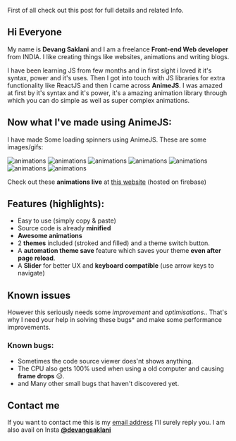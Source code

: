 First of all check out this post for full details and related Info.

## Hi Everyone 
My name is **Devang Saklani** and I am a freelance **Front-end Web developer** from INDIA. I like creating things like websites, animations and writing blogs.

I have been learning JS from few months and in first sight i loved it it's syntax, power and it's  uses. Then I got into touch with JS libraries for extra functionality like ReactJS and then I came across **AnimeJS**. I was amazed at first by it's syntax and it's power, it's a amazing animation library through which you can do simple as well as super complex animations.


## Now what I've made using AnimeJS:

I have made Some loading spinners using AnimeJS. These are some images/gifs:

![animations](https://dev-to-uploads.s3.amazonaws.com/uploads/articles/5wsouijbxufa8cdad7kp.gif)
![animations](https://dev-to-uploads.s3.amazonaws.com/uploads/articles/de87afx0qy4gddl3gzcc.gif)
![animations](https://dev-to-uploads.s3.amazonaws.com/uploads/articles/w1a04f1tqdjfrgrflsxf.gif)
![animations](https://dev-to-uploads.s3.amazonaws.com/uploads/articles/084hcoojnj0xknedabql.gif)
![animations](https://dev-to-uploads.s3.amazonaws.com/uploads/articles/paop6iy9h90ld394dw86.gif)
![animations](https://dev-to-uploads.s3.amazonaws.com/uploads/articles/j5fk1ah0x99doff3cfh6.gif)
![animations](https://dev-to-uploads.s3.amazonaws.com/uploads/articles/kbgtlu3zbig8iddec70u.gif)

Check out these **animations live** at [this website](https://animejs-spinners.web.app/) (hosted on firebase)

## Features (highlights):

 - Easy to use (simply copy & paste)
 - Source code is already **minified**
 - **Awesome animations**
 - 2 **themes** included (stroked and filled) and a theme switch button.
 - A **automation theme save** feature which saves your theme **even after page reload**.
 - A **Slider** for better UX and **keyboard compatible** (use arrow keys to navigate)

## Known issues

However this seriously needs some *improvement* and *optimisations*.. That's why I need your help in solving these bugs* and make some performance improvements.




### Known bugs:
 - Sometimes the code source viewer does'nt shows anything.
 - The CPU also gets 100% used when using a old computer and causing **frame drops** 😥.
 - and Many other small bugs that haven't discovered yet.

## Contact me

If you want to contact me this is my [email address](mailto:devangsaklani@gmail.com) I'll surely reply you. 
I am also avail on Insta **[@devangsaklani](https://www.instagram.com/devangsaklani/)**

